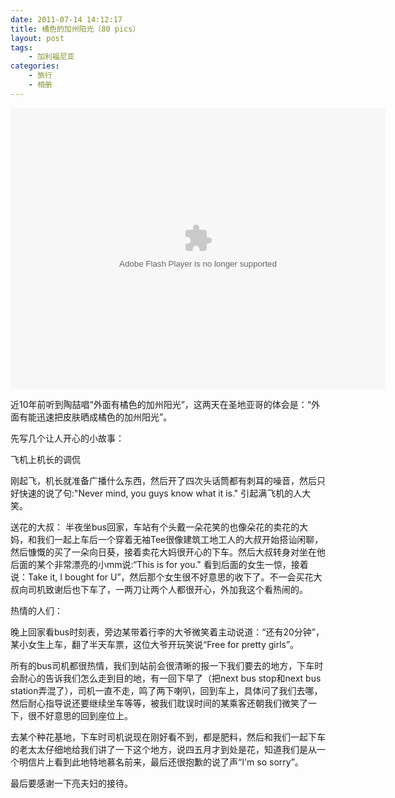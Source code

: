 ```yaml
---
date: 2011-07-14 14:12:17
title: 橘色的加州阳光（80 pics）
layout: post
tags:
    - 加利福尼亚
categories:
    - 旅行
    - 相册
---
```


<object width="600" height="450"> <param name="flashvars" value="offsite=true&lang=en-us&page_show_url=%2Fphotos%2Fztpala%2Fsets%2F72157629609131478%2Fshow%2F&page_show_back_url=%2Fphotos%2Fztpala%2Fsets%2F72157629609131478%2F&set_id=72157629609131478&jump_to="></param> <param name="movie" value="http://www.flickr.com/apps/slideshow/show.swf?v=109615"></param> <param name="allowFullScreen" value="true"></param><embed type="application/x-shockwave-flash" src="http://www.flickr.com/apps/slideshow/show.swf?v=109615" allowFullScreen="true" flashvars="offsite=true&lang=en-us&page_show_url=%2Fphotos%2Fztpala%2Fsets%2F72157629609131478%2Fshow%2F&page_show_back_url=%2Fphotos%2Fztpala%2Fsets%2F72157629609131478%2F&set_id=72157629609131478&jump_to=" width="600" height="450"></embed></object>

近10年前听到陶喆唱“外面有橘色的加州阳光”，这两天在圣地亚哥的体会是：“外面有能迅速把皮肤晒成橘色的加州阳光”。

先写几个让人开心的小故事：

飞机上机长的调侃

刚起飞，机长就准备广播什么东西，然后开了四次头话筒都有刺耳的噪音，然后只好快速的说了句:"Never mind, you guys know what it is." 引起满飞机的人大笑。

送花的大叔：
半夜坐bus回家，车站有个头戴一朵花笑的也像朵花的卖花的大妈，和我们一起上车后一个穿着无袖Tee很像建筑工地工人的大叔开始搭讪闲聊，然后慷慨的买了一朵向日葵，接着卖花大妈很开心的下车。然后大叔转身对坐在他后面的某个非常漂亮的小mm说:“This is for you." 看到后面的女生一惊，接着说：Take it, I bought for U”，然后那个女生很不好意思的收下了。不一会买花大叔向司机致谢后也下车了，一两刀让两个人都很开心，外加我这个看热闹的。

热情的人们：

晚上回家看bus时刻表，旁边某带着行李的大爷微笑着主动说道：“还有20分钟”，某小女生上车，翻了半天车票，这位大爷开玩笑说“Free for pretty girls”。

所有的bus司机都很热情，我们到站前会很清晰的报一下我们要去的地方，下车时会耐心的告诉我们怎么走到目的地，有一回下早了（把next bus stop和next bus station弄混了），司机一直不走，鸣了两下喇叭，回到车上，具体问了我们去哪，然后耐心指导说还要继续坐车等等，被我们耽误时间的某乘客还朝我们微笑了一下，很不好意思的回到座位上。

去某个种花基地，下车时司机说现在刚好看不到，都是肥料，然后和我们一起下车的老太太仔细地给我们讲了一下这个地方，说四五月才到处是花，知道我们是从一个明信片上看到此地特地慕名前来，最后还很抱歉的说了声“I'm so sorry”。

最后要感谢一下亮夫妇的接待。
